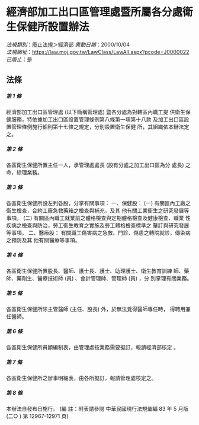 # 經濟部加工出口區管理處暨所屬各分處衛生保健所設置辦法

*法規類別*：廢止法規＞經濟部
*異動日期*：2000/10/04  
*法規網址*：https://law.moj.gov.tw/LawClass/LawAll.aspx?pcode=J0000022
*已廢止*：是


## 法條
##### 第 1 條
經濟部加工出口區管理處 (以下簡稱管理處) 暨各分處為對轄區內職工提
供衛生保健服務，特依據加工出口區設置管理條例第八條第一項第十八款
及加工出口區設置管理條例施行細則第十七條之規定，分別設置衛生保健
所，其組織依本辦法定之。

##### 第 2 條
各區衛生保健所置主任一人，承管理處處長 (設有分處之加工出口區為分
處長) 之命，綜理業務。

##### 第 3 條
各區衛生保健所設左列各股，分掌有關事項：
一、保健股：
 (一) 有關區內工廠之衛生檢查，合約工廠急救藥箱之檢查與補充，及其
      他有關工業衛生之研究發展等事項。
 (二) 有關區內職工就業前之體格檢查與定期體格檢查及健康檢查、職業
      性疾病之檢查與防治，勞工衛生教育之實施及勞工體格檢查標準之
      釐訂與研究發展等事項。
二、醫療股：
    有關職工傷害病之急救、門診、傷患之轉院就診，傳染病之預防及其
    他有關醫療等事項。


##### 第 4 條
各區衛生保健所置股長、醫師、護士長、護士、助理護士、衛生教育訓練
師、藥師、藥劑生、醫療技術師 (員) 、會計管理師、管理師 (員) ，分
別掌理有關業務。

##### 第 5 條
各區衛生保健所除主管醫師 (主任、股長) 外，於無法覓得醫師專任時，
得聘用兼任醫師。

##### 第 6 條
各區衛生保健所員額編制表，由管理處按業務需要擬訂，報請經濟部核定
。

##### 第 7 條
各區衛生保健所之辦事明細表，由各所擬訂，報請管理處核定之。

##### 第 8 條
本辦法自發布日施行。
 (編      註：附表請參閱 中華民國現行法規彙編 83 年 5 月版 (二○
  ) 第 12967-12971 頁)



